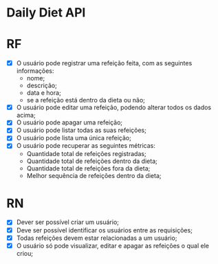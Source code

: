# Daily Diet API

# RF

- [x] O usuário pode registrar uma refeição feita, com as seguintes informações:
    - nome;
    - descrição;
    - data e hora;
    - se a refeição está dentro da dieta ou não;
- [x] O usuário pode editar uma refeição, podendo alterar todos os dados acima;
- [x] O usuário pode apagar uma refeição;
- [x] O usuário pode listar todas as suas refeições;
- [x] O usuário pode lista uma única refeição;
- [x] O usuário pode recuperar as seguintes métricas:
  - Quantidade total de refeições registradas;
  - Quantidade total de refeições dentro da dieta;
  - Quantidade total de refeições fora da dieta;
  - Melhor sequência de refeições dentro da dieta;

# RN

- [x] Dever ser possível criar um usuário;
- [x] Deve ser possível identificar os usuários entre as requisições;
- [x] Todas refeições devem estar relacionadas a um usuário;
- [x] O usuário só pode visualizar, editar e apagar as refeições o qual ele criou;